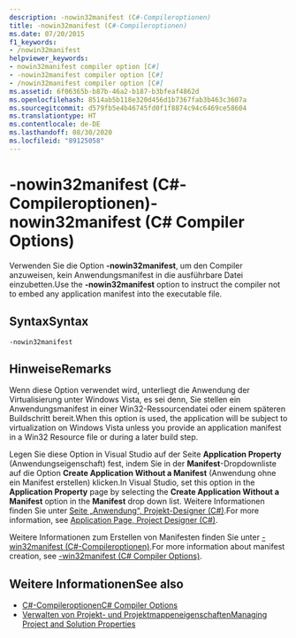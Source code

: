```yaml
---
description: -nowin32manifest (C#-Compileroptionen)
title: -nowin32manifest (C#-Compileroptionen)
ms.date: 07/20/2015
f1_keywords:
- /nowin32manifest
helpviewer_keywords:
- nowin32manifest compiler option [C#]
- -nowin32manifest compiler option [C#]
- /nowin32manifest compiler option [C#]
ms.assetid: 6f06365b-b87b-46a2-b187-b3bfeaf4862d
ms.openlocfilehash: 8514ab5b118e320d456d1b7367fab3b463c3607a
ms.sourcegitcommit: d579fb5e4b46745fd0f1f8874c94c6469ce58604
ms.translationtype: HT
ms.contentlocale: de-DE
ms.lasthandoff: 08/30/2020
ms.locfileid: "89125058"
---
```

# <a name="-nowin32manifest-c-compiler-options"></a><span data-ttu-id="25fe8-103">-nowin32manifest (C#-Compileroptionen)</span><span class="sxs-lookup"><span data-stu-id="25fe8-103">-nowin32manifest (C# Compiler Options)</span></span>
<span data-ttu-id="25fe8-104">Verwenden Sie die Option **-nowin32manifest**, um den Compiler anzuweisen, kein Anwendungsmanifest in die ausführbare Datei einzubetten.</span><span class="sxs-lookup"><span data-stu-id="25fe8-104">Use the **-nowin32manifest** option to instruct the compiler not to embed any application manifest into the executable file.</span></span>  
  
## <a name="syntax"></a><span data-ttu-id="25fe8-105">Syntax</span><span class="sxs-lookup"><span data-stu-id="25fe8-105">Syntax</span></span>  
  
```console  
-nowin32manifest  
```  
  
## <a name="remarks"></a><span data-ttu-id="25fe8-106">Hinweise</span><span class="sxs-lookup"><span data-stu-id="25fe8-106">Remarks</span></span>  
 <span data-ttu-id="25fe8-107">Wenn diese Option verwendet wird, unterliegt die Anwendung der Virtualisierung unter Windows Vista, es sei denn, Sie stellen ein Anwendungsmanifest in einer Win32-Ressourcendatei oder einem späteren Buildschritt bereit.</span><span class="sxs-lookup"><span data-stu-id="25fe8-107">When this option is used, the application will be subject to virtualization on Windows Vista unless you provide an application manifest in a Win32 Resource file or during a later build step.</span></span>  
  
 <span data-ttu-id="25fe8-108">Legen Sie diese Option in Visual Studio auf der Seite **Application Property** (Anwendungseigenschaft) fest, indem Sie in der **Manifest**-Dropdownliste auf die Option **Create Application Without a Manifest** (Anwendung ohne ein Manifest erstellen) klicken.</span><span class="sxs-lookup"><span data-stu-id="25fe8-108">In Visual Studio, set this option in the **Application Property** page by selecting the **Create Application Without a Manifest** option in the **Manifest** drop down list.</span></span> <span data-ttu-id="25fe8-109">Weitere Informationen finden Sie unter [Seite „Anwendung“, Projekt-Designer (C#)](/visualstudio/ide/reference/application-page-project-designer-csharp).</span><span class="sxs-lookup"><span data-stu-id="25fe8-109">For more information, see [Application Page, Project Designer (C#)](/visualstudio/ide/reference/application-page-project-designer-csharp).</span></span>  
  
 <span data-ttu-id="25fe8-110">Weitere Informationen zum Erstellen von Manifesten finden Sie unter [-win32manifest (C#-Compileroptionen)](./win32manifest-compiler-option.md).</span><span class="sxs-lookup"><span data-stu-id="25fe8-110">For more information about manifest creation, see [-win32manifest (C# Compiler Options)](./win32manifest-compiler-option.md).</span></span>  
  
## <a name="see-also"></a><span data-ttu-id="25fe8-111">Weitere Informationen</span><span class="sxs-lookup"><span data-stu-id="25fe8-111">See also</span></span>

- [<span data-ttu-id="25fe8-112">C#-Compileroptionen</span><span class="sxs-lookup"><span data-stu-id="25fe8-112">C# Compiler Options</span></span>](./index.md)
- [<span data-ttu-id="25fe8-113">Verwalten von Projekt- und Projektmappeneigenschaften</span><span class="sxs-lookup"><span data-stu-id="25fe8-113">Managing Project and Solution Properties</span></span>](/visualstudio/ide/managing-project-and-solution-properties)
